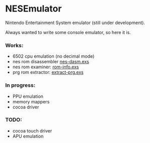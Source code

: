 # NESEmulator

Nintendo Entertainment System emulator (still under development).

Always wanted to write some console emulator, so here it is.

### Works:
- 6502 cpu emulation (no decimal mode)
- nes rom disassembler [nes-dasm.exs](./Disassembler/nes-dasm.exs)
- nes rom examiner: [rom-info.exs](./Disassembler/rom-info.exs)
- prg rom extractor: [extract-prg.exs](./Disassembler/extract-prg.exs)

### In progress:
- PPU emulation
- memory mappers
- cocoa driver

### TODO:
- cocoa touch driver
- APU emulation
